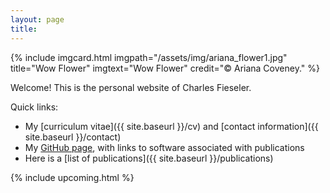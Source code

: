 ```yaml
---
layout: page
title:
---
```



<!-- ![](/assets/img/ariana_happybat.jpg "Whimsical Flower Bat")-->

{% include imgcard.html imgpath="/assets/img/ariana_flower1.jpg" title="Wow Flower" imgtext="Wow Flower" credit="&copy; Ariana Coveney." %}

Welcome! This is the personal website of Charles Fieseler.

Quick links:

- My [curriculum vitae]({{ site.baseurl }}/cv) and
[contact information]({{ site.baseurl }}/contact)
- My [GitHub page](https://github.com/Charles-Fieseler),
with links to software associated with publications
- Here is a [list of publications]({{ site.baseurl }}/publications)

<!--{% include news.html %}-->

{% include upcoming.html %}
